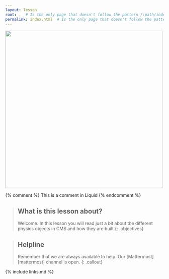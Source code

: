 ```yaml
---
layout: lesson
root: .  # Is the only page that doesn't follow the pattern /:path/index.html
permalink: index.html  # Is the only page that doesn't follow the pattern /:path/index.html
---
```

<img src="http://opendata.cern.ch/static/docs/cms-physics-objects-2010/good_mu.gif" width="500">


<!-- this is an html comment -->

{% comment %} This is a comment in Liquid {% endcomment %}
> ## What is this lesson about?
>
> Welcome.  In this lesson you will read just a bit about the different physics objects in CMS and how they are built
{: .objectives}

> ## Helpline
>
> Remember that we are always available to help.  Our [Mattermost][mattermost] channel is open.
{: .callout}


{% include links.md %}
